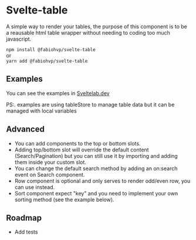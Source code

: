 # Svelte-table

A simple way to render your tables, the purpose of this component is to be a reausable html table wrapper without needing to coding too much javascript.

`npm install @fabiohvp/svelte-table`  
or  
`yarn add @fabiohvp/svelte-table`

## Examples

You can see the examples in [Sveltelab.dev](https://www.sveltelab.dev/oznyyu3jxpa1xfa)

PS:. examples are using tableStore to manage table data but it can be managed with local variables

## Advanced

- You can add components to the top or bottom slots.
- Adding top/bottom slot will override the default content (Search/Pagination) but you can still use it by importing and adding them inside your custom slot.
- You can change the default search method by adding an on:search event on Search component.
- Row component is optional and only serves to render odd/even row, you can use <tr> instead.
- Sort component expect "key" and you need to implement your own sorting method (see the example below).

## Roadmap

- Add tests